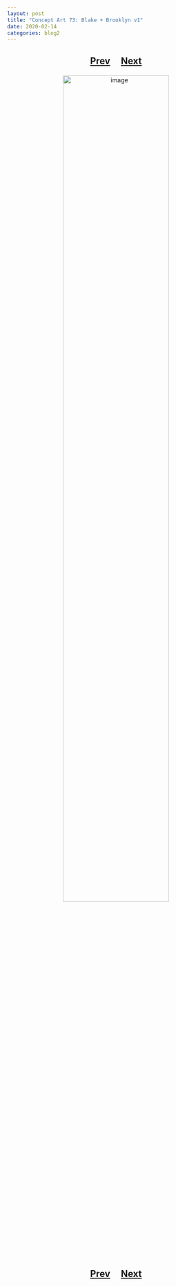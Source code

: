 ```yaml
---
layout: post
title: "Concept Art 73: Blake + Brooklyn v1"
date: 2020-02-14
categories: blog2
---
```


<h2>
  <p style="text-align:center;">
    <a href="/wingsofthechorus/archive/2020/02/12/conceptart72">Prev</a>
    &nbsp;&nbsp;&nbsp;
    <a href="/wingsofthechorus/archive/2020/02/19/conceptart74">Next</a>
  </p>
</h2>

<p style="text-align:center;">
  <img src="/wingsofthechorus/images/conceptart/ca73.png" width="70%" alt="image"/>
</p>

<h2>
  <p style="text-align:center;">
    <a href="/wingsofthechorus/archive/2020/02/12/conceptart72">Prev</a>
    &nbsp;&nbsp;&nbsp;
    <a href="/wingsofthechorus/archive/2020/02/19/conceptart74">Next</a>
  </p>
</h2>
